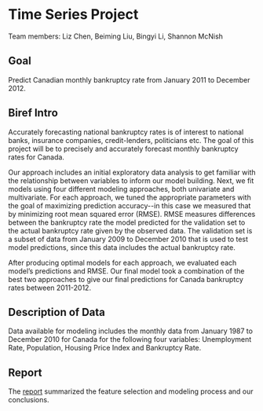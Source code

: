 # Time Series Project

Team members: Liz Chen, Beiming Liu, Bingyi Li, Shannon McNish

## Goal

Predict Canadian monthly bankruptcy rate from January 2011 to December 2012.

## Biref Intro

Accurately forecasting national bankruptcy rates is of interest to national banks, insurance companies, credit-lenders, politicians etc. The goal of this project will be to precisely and accurately forecast monthly bankruptcy rates for Canada.

Our approach includes an initial exploratory data analysis to get familiar with the relationship between variables to inform our model building. Next, we fit models using four different modeling approaches, both univariate and multivariate. For each approach, we tuned the appropriate parameters with the goal of maximizing prediction accuracy--in this case we measured that by minimizing root mean squared error (RMSE). RMSE measures differences between the bankruptcy rate the model predicted for the validation set to the actual bankruptcy rate given by the observed data. The validation set is a subset of data from January 2009 to December 2010 that is used to test model predictions, since this data includes the actual bankruptcy rate.

After producing optimal models for each approach, we evaluated each model’s predictions and RMSE. Our final model took a combination of the best two approaches to give our final predictions for Canada bankruptcy rates between 2011-2012.

## Description of Data
Data available for modeling includes the monthly data from January 1987 to December 2010 for Canada for the following four variables:  Unemployment Rate, Population, Housing Price Index and Bankruptcy Rate.

## Report 

The [report](https://github.com/bingyil/Canadian_Bankruptcy_Rate_Forecasting/blob/master/Report.pdf) summarized the feature selection and modeling process and our conclusions.
